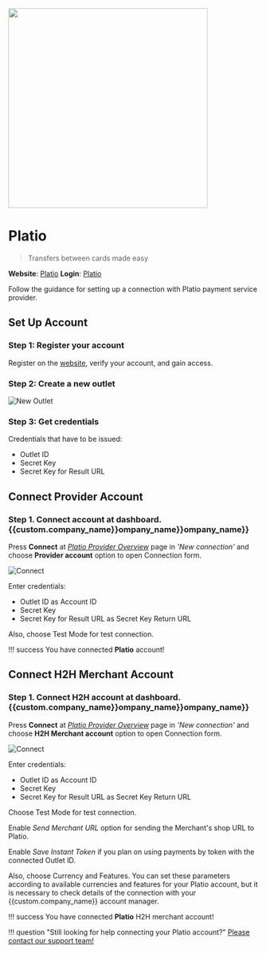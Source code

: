 <img src="https://static.openfintech.io/payment_providers/platio/logo.svg?w=400" width="400px" >

# Platio

> Transfers between cards made easy

**Website**: [Platio](https://platio.com/)
**Login**: [Platio](https://w.platio.com/sign-in)

Follow the guidance for setting up a connection with Platio payment service provider.

## Set Up Account

### Step 1: Register your account

Register on the [website](https://w.platio.com/sign-up), verify your account, and gain access.

### Step 2: Create a new outlet

![New Outlet](images/platio-ui.png)

### Step 3: Get credentials

Credentials that have to be issued:

* Outlet ID
* Secret Key
* Secret Key for Result URL

## Connect Provider Account

### Step 1. Connect account at dashboard.{{custom.company_name}}ompany_name}}ompany_name}}

Press **Connect** at [*Platio Provider Overview*](https://dashboard.{{custom.company_name}}ompany_name}}ompany_name}}/connect-directory/payment-providers/platio/general) page in *'New connection'* and choose **Provider account** option to open Connection form.

![Connect](images/provider-account.png)

Enter credentials:

* Outlet ID as Account ID
* Secret Key
* Secret Key for Result URL as Secret Key Return URL

Also, choose Test Mode for test connection.

!!! success
    You have connected **Platio** account!

## Connect H2H Merchant Account

### Step 1. Connect H2H account at dashboard.{{custom.company_name}}ompany_name}}ompany_name}}

Press **Connect** at [*Platio Provider Overview*](https://dashboard.{{custom.company_name}}ompany_name}}ompany_name}}/connect-directory/payment-providers/platio/general) page in *'New connection'* and choose **H2H Merchant account** option to open Connection form.

![Connect](images/h2h-merchant-account.png)

Enter credentials:

* Outlet ID as Account ID
* Secret Key
* Secret Key for Result URL as Secret Key Return URL

Choose Test Mode for test connection.

Enable *Send Merchant URL* option for sending the Merchant's shop URL to Platio.

Enable *Save Instant Token* if you plan on using payments by token with the connected Outlet ID.

Also, choose Currency and Features. You can set these parameters according to available currencies and features for your Platio account, but it is necessary to check details of the connection with your {{custom.company_name}} account manager.

!!! success
    You have connected **Platio** H2H merchant account!

!!! question "Still looking for help connecting your Platio account?"
    [Please contact our support team!](mailto:{{custom.support_email}}ompany_name}}ompany_name}})
